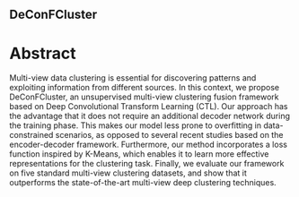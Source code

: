 ## DeConFCluster

# Abstract

Multi-view data clustering is essential for discovering patterns and exploiting information from different sources. In this context, we propose DeConFCluster, an unsupervised multi-view clustering fusion framework based on Deep Convolutional Transform Learning (CTL). Our approach has the advantage that it does not require an additional decoder network during the training phase. This makes our model less prone to overfitting in data-constrained scenarios, as opposed to several recent studies based on the encoder-decoder framework. Furthermore, our method incorporates a loss function inspired by K-Means, which enables it to learn more effective representations for the clustering task. Finally, we evaluate our framework on five standard multi-view clustering datasets, and show that it outperforms the state-of-the-art multi-view deep clustering techniques.
